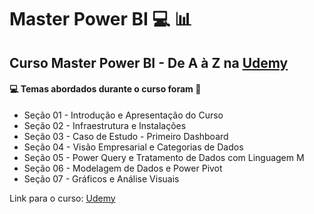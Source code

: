 # Master Power BI 💻 :bar_chart:
## Curso Master Power BI - De A à Z na [Udemy](https://www.udemy.com/course/curso-completo-master-power-bi/)
#### :computer: Temas abordados durante o curso foram :rocket:
- Seção 01 - Introdução e Apresentação do Curso
- Seção 02 - Infraestrutura e Instalações
- Seção 03 - Caso de Estudo - Primeiro Dashboard
- Seção 04 - Visão Empresarial e Categorias de Dados
- Seção 05 - Power Query e Tratamento de Dados com Linguagem M
- Seção 06 - Modelagem de Dados e Power Pivot
- Seção 07 - Gráficos e Análise Visuais


Link para o curso: [Udemy](https://www.udemy.com/course/curso-completo-master-power-bi/)